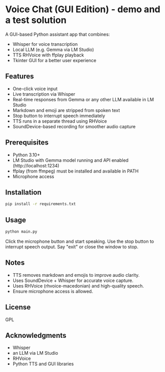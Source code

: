 # Voice Chat (GUI Edition) - demo and a test solution

A GUI-based Python assistant app that combines:
- Whisper for voice transcription
- Local LLM (e.g. Gemma via LM Studio)
- TTS RHVoice with ffplay playback
- Tkinter GUI for a better user experience

## Features
- One-click voice input
- Live transcription via Whisper
- Real-time responses from Gemma or any other LLM available in LM Studio
- Markdown and emoji are stripped from spoken text
- Stop button to interrupt speech immediately
- TTS runs in a separate thread using RHVoice
- SoundDevice-based recording for smoother audio capture

## Prerequisites
- Python 3.10+
- LM Studio with Gemma model running and API enabled (http://localhost:1234)
- ffplay (from ffmpeg) must be installed and available in PATH
- Microphone access

## Installation
```bash
pip install -r requirements.txt
```

## Usage
```bash
python main.py
```

Click the microphone button and start speaking. Use the stop button to interrupt speech output. Say "exit" or close the window to stop.

## Notes
- TTS removes markdown and emojis to improve audio clarity.
- Uses SoundDevice + Whisper for accurate voice capture.
- Uses RHVoice (rhvoice-macedonian) and high-quality speech.
- Ensure microphone access is allowed.

## License
GPL

## Acknowledgments
- Whisper
- an LLM via LM Studio
- RHVoice
- Python TTS and GUI libraries
